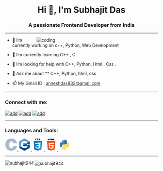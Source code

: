 <h1 align="center">Hi 👋, I'm Subhajit Das </h1> 
<h3 align="center">A passionate Frontend Developer from India</h3>
 
---

<img align="right" alt="coding" width="400" src="https://camo.githubusercontent.com/4d9f5ecceb711eec6e2018f38a5677dc657c9738d4a65ba3b928c41c0a45b439/68747470733a2f2f6d69726f2e6d656469756d2e636f6d2f6d61782f313336302f302a37513379765349765f7430696f4a2d5a2e676966">

- 🔭 I’m currently working on c++,  Python,  Web Development

- 🌱 I’m currently learning   C++ , C.

- 🤝 I’m looking for help with  C++, Python, Html , Css .

- 💬 Ask me about **  C++,  Python,  html,  css 

- 📫 My Gmail ID :  anneshdas832@gmail.com 
 
  
----

<h3 align="left">Connect with me:</h3>
<p align="left">
<a href="https://twitter.com/add" target="blank"><img align="center" src="https://raw.githubusercontent.com/rahuldkjain/github-profile-readme-generator/master/src/images/icons/Social/twitter.svg" alt="add" height="30" width="40" /></a>
<a href="https://linkedin.com/in/add" target="blank"><img align="center" src="https://raw.githubusercontent.com/rahuldkjain/github-profile-readme-generator/master/src/images/icons/Social/linked-in-alt.svg" alt="add" height="30" width="40" /></a>
<a href="https://www.instagram.com/annesh_das_official__944/" target="blank"><img align="center" src="https://raw.githubusercontent.com/rahuldkjain/github-profile-readme-generator/master/src/images/icons/Social/instagram.svg" alt="add" height="30" width="40" /></a>
</p>


---


<h3 align="left">Languages and Tools:</h3>
<p align="left">   </a> <a href="https://www.cprogramming.com/" target="_blank" rel="noreferrer"> <img src="https://raw.githubusercontent.com/devicons/devicon/master/icons/c/c-original.svg" alt="c" width="40" height="40"/> </a> <a href="https://www.w3schools.com/cpp/" target="_blank" rel="noreferrer"> <img src="https://raw.githubusercontent.com/devicons/devicon/master/icons/cplusplus/cplusplus-original.svg" alt="cplusplus" width="40" height="40"/> </a> <a href="https://www.w3schools.com/css/" target="_blank" rel="noreferrer"> <img src="https://raw.githubusercontent.com/devicons/devicon/master/icons/css3/css3-original-wordmark.svg" alt="css3" width="40" height="40"/> </a> <a href="https://www.w3.org/html/" target="_blank" rel="noreferrer"> <img src="https://raw.githubusercontent.com/devicons/devicon/master/icons/html5/html5-original-wordmark.svg" alt="html5" width="40" height="40"/> </a>  <a href="https://www.python.org" target="_blank" rel="noreferrer"> <img src="https://raw.githubusercontent.com/devicons/devicon/master/icons/python/python-original.svg" alt="python" width="40" height="40"/> </a> <a href="https://reactjs.org/" target="_blank" rel="noreferrer"></a> </p>


----

<p><img align="left" src="https://github-readme-stats.vercel.app/api/top-langs?username=subhajit944&show_icons=true&locale=en&layout=compact" alt="subhajit944" /></p>

<p>&nbsp;<img align="center" src="https://github-readme-stats.vercel.app/api?username=subhajit944&show_icons=true&locale=en" alt="subhajit944" /></p>




